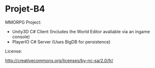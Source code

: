 Projet-B4
=========

MMORPG Project:

- Unity3D C# Client (Includes the World Editor avaliable via an ingame console)
- PlayerIO C# Server (Uses BigDB for persistence)

License:

http://creativecommons.org/licenses/by-nc-sa/2.0/fr/
